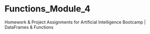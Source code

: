 # Functions_Module_4
Homework &amp; Project Assignments for Artificial Intelligence Bootcamp | DataFrames &amp; Functions
